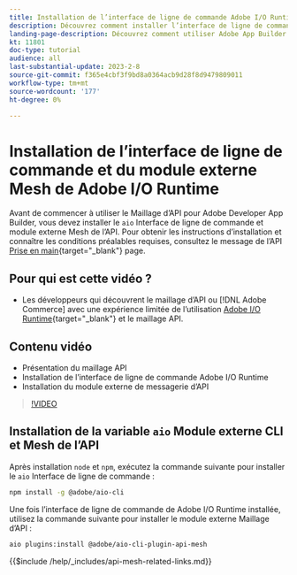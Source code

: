 ```yaml
---
title: Installation de l’interface de ligne de commande Adobe I/O Runtime et du module externe Maillage d’API
description: Découvrez comment installer l’interface de ligne de commande de Adobe I/O Runtime et le module externe Maillage d’API
landing-page-description: Découvrez comment utiliser Adobe App Builder et installer le module externe Adobe I/O Runtime with API Mesh .
kt: 11801
doc-type: tutorial
audience: all
last-substantial-update: 2023-2-8
source-git-commit: f365e4cbf3f9bd8a0364acb9d28f8d9479809011
workflow-type: tm+mt
source-wordcount: '177'
ht-degree: 0%

---
```



# Installation de l’interface de ligne de commande et du module externe Mesh de Adobe I/O Runtime

Avant de commencer à utiliser le Maillage d’API pour Adobe Developer App Builder, vous devez installer le `aio` Interface de ligne de commande et module externe Mesh de l’API.
Pour obtenir les instructions d’installation et connaître les conditions préalables requises, consultez le message de l’API [Prise en main](https://developer.adobe.com/graphql-mesh-gateway/gateway/getting-started/){target="_blank"} page.

## Pour qui est cette vidéo ?

* Les développeurs qui découvrent le maillage d’API ou [!DNL Adobe Commerce] avec une expérience limitée de l’utilisation [Adobe I/O Runtime](https://developer.adobe.com/runtime/docs/guides/overview/){target="_blank"} et le maillage API.

## Contenu vidéo

* Présentation du maillage API
* Installation de l’interface de ligne de commande Adobe I/O Runtime
* Installation du module externe de messagerie d’API

>[!VIDEO](https://video.tv.adobe.com/v/3414122/)

## Installation de la variable `aio` Module externe CLI et Mesh de l’API

Après installation `node` et `npm`, exécutez la commande suivante pour installer le `aio` Interface de ligne de commande :

```bash
npm install -g @adobe/aio-cli
```

Une fois l’interface de ligne de commande de Adobe I/O Runtime installée, utilisez la commande suivante pour installer le module externe Maillage d’API :

```bash
aio plugins:install @adobe/aio-cli-plugin-api-mesh
```

{{$include /help/_includes/api-mesh-related-links.md}}
